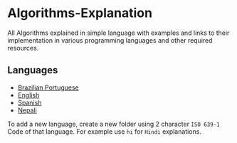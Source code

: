 # Algorithms-Explanation

All Algorithms explained in simple language with examples and links to their implementation in various programming languages and other required resources.

## Languages

- [Brazilian Portuguese](./pt-br)
- [English](./en)
- [Spanish](./es)
- [Nepali](./ne)

To add a new language, create a new folder using 2 character `ISO 639-1` Code of that language. For example use `hi` for `Hindi` explanations.
